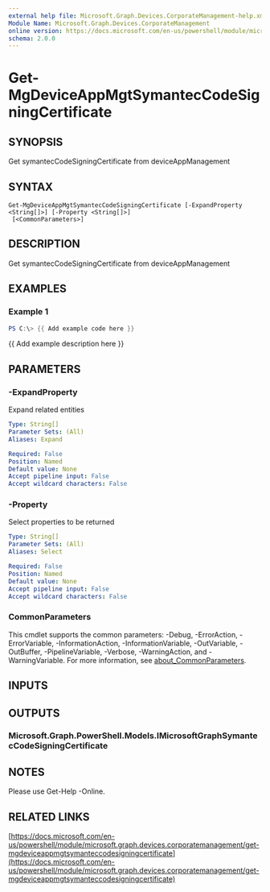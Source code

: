 ```yaml
---
external help file: Microsoft.Graph.Devices.CorporateManagement-help.xml
Module Name: Microsoft.Graph.Devices.CorporateManagement
online version: https://docs.microsoft.com/en-us/powershell/module/microsoft.graph.devices.corporatemanagement/get-mgdeviceappmgtsymanteccodesigningcertificate
schema: 2.0.0
---
```


# Get-MgDeviceAppMgtSymantecCodeSigningCertificate

## SYNOPSIS
Get symantecCodeSigningCertificate from deviceAppManagement

## SYNTAX

```
Get-MgDeviceAppMgtSymantecCodeSigningCertificate [-ExpandProperty <String[]>] [-Property <String[]>]
 [<CommonParameters>]
```

## DESCRIPTION
Get symantecCodeSigningCertificate from deviceAppManagement

## EXAMPLES

### Example 1
```powershell
PS C:\> {{ Add example code here }}
```

{{ Add example description here }}

## PARAMETERS

### -ExpandProperty
Expand related entities

```yaml
Type: String[]
Parameter Sets: (All)
Aliases: Expand

Required: False
Position: Named
Default value: None
Accept pipeline input: False
Accept wildcard characters: False
```

### -Property
Select properties to be returned

```yaml
Type: String[]
Parameter Sets: (All)
Aliases: Select

Required: False
Position: Named
Default value: None
Accept pipeline input: False
Accept wildcard characters: False
```

### CommonParameters
This cmdlet supports the common parameters: -Debug, -ErrorAction, -ErrorVariable, -InformationAction, -InformationVariable, -OutVariable, -OutBuffer, -PipelineVariable, -Verbose, -WarningAction, and -WarningVariable. For more information, see [about_CommonParameters](http://go.microsoft.com/fwlink/?LinkID=113216).

## INPUTS

## OUTPUTS

### Microsoft.Graph.PowerShell.Models.IMicrosoftGraphSymantecCodeSigningCertificate
## NOTES
Please use Get-Help -Online.

## RELATED LINKS

[https://docs.microsoft.com/en-us/powershell/module/microsoft.graph.devices.corporatemanagement/get-mgdeviceappmgtsymanteccodesigningcertificate](https://docs.microsoft.com/en-us/powershell/module/microsoft.graph.devices.corporatemanagement/get-mgdeviceappmgtsymanteccodesigningcertificate)

